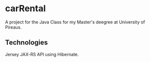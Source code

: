 # carRental
A project for the Java Class for my Master's deegree at University of Pireaus.

## Technologies
Jersey JAX-RS API using Hibernate. 

